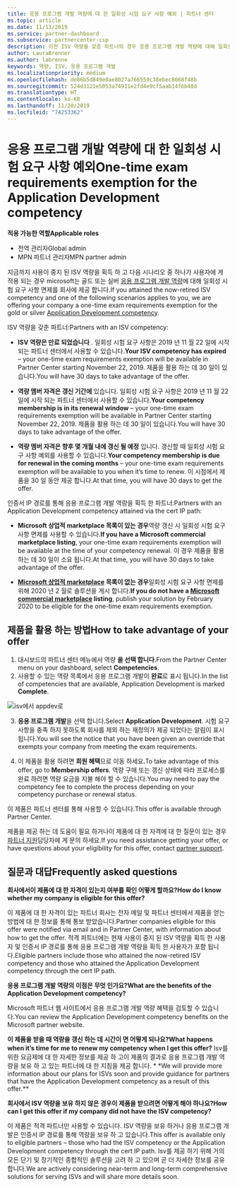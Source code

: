 ```yaml
---
title: 응용 프로그램 개발 역량에 대 한 일회성 시험 요구 사항 예외 | 파트너 센터
ms.topic: article
ms.date: 11/13/2019
ms.service: partner-dashboard
ms.subservice: partnercenter-csp
description: 이전 ISV 역량을 갖춘 파트너의 경우 응용 프로그램 개발 역량에 대해 일회성 시험 요구 사항 예외를 얻는 방법을 알아보세요.
author: LauraBrenner
ms.author: labrenne
keywords: 역량, ISV, 응용 프로그램 개발
ms.localizationpriority: medium
ms.openlocfilehash: de86b5d849e0ae8027a766559c38ebec8668f48b
ms.sourcegitcommit: 524d3121e5053a74911e2fd4e9cf5aab14f6b48d
ms.translationtype: HT
ms.contentlocale: ko-KR
ms.lasthandoff: 11/20/2019
ms.locfileid: "74253362"
---
```

# <a name="one-time-exam-requirements-exemption-for-the-application-development-competency"></a><span data-ttu-id="f61f6-104">응용 프로그램 개발 역량에 대 한 일회성 시험 요구 사항 예외</span><span class="sxs-lookup"><span data-stu-id="f61f6-104">One-time exam requirements exemption for the Application Development competency</span></span>

<span data-ttu-id="f61f6-105">**적용 가능한 역할**</span><span class="sxs-lookup"><span data-stu-id="f61f6-105">**Applicable roles**</span></span>

- <span data-ttu-id="f61f6-106">전역 관리자</span><span class="sxs-lookup"><span data-stu-id="f61f6-106">Global admin</span></span>
- <span data-ttu-id="f61f6-107">MPN 파트너 관리자</span><span class="sxs-lookup"><span data-stu-id="f61f6-107">MPN partner admin</span></span>

<span data-ttu-id="f61f6-108">지금까지 사용이 중지 된 ISV 역량을 획득 하 고 다음 시나리오 중 하나가 사용자에 게 적용 되는 경우 microsoft는 골드 또는 실버 [응용 프로그램 개발 역량](https://partner.microsoft.com/membership/application-development-competency)에 대해 일회성 시험 요구 사항 면제를 회사에 제공 합니다.</span><span class="sxs-lookup"><span data-stu-id="f61f6-108">If you attained the now-retired ISV competency and one of the following scenarios applies to you, we are offering your company a one-time exam requirements exemption for the gold or silver [Application Development competency](https://partner.microsoft.com/membership/application-development-competency).</span></span> 

<span data-ttu-id="f61f6-109">ISV 역량을 갖춘 파트너:</span><span class="sxs-lookup"><span data-stu-id="f61f6-109">Partners with an ISV competency:</span></span>

- <span data-ttu-id="f61f6-110">**ISV 역량은 만료 되었습니다** . 일회성 시험 요구 사항은 2019 년 11 월 22 일에 시작 되는 파트너 센터에서 사용할 수 있습니다.</span><span class="sxs-lookup"><span data-stu-id="f61f6-110">**Your ISV competency has expired** – your one-time exam requirements exemption will be available in Partner Center starting November 22, 2019.</span></span> <span data-ttu-id="f61f6-111">제품을 활용 하는 데 30 일이 있습니다.</span><span class="sxs-lookup"><span data-stu-id="f61f6-111">You will have 30 days to take advantage of the offer.</span></span> 

- <span data-ttu-id="f61f6-112">**역량 멤버 자격은 갱신 기간에** 있습니다. 일회성 시험 요구 사항은 2019 년 11 월 22 일에 시작 되는 파트너 센터에서 사용할 수 있습니다.</span><span class="sxs-lookup"><span data-stu-id="f61f6-112">**Your competency membership is in its renewal window** – your one-time exam requirements exemption will be available in Partner Center starting November 22, 2019.</span></span> <span data-ttu-id="f61f6-113">제품을 활용 하는 데 30 일이 있습니다.</span><span class="sxs-lookup"><span data-stu-id="f61f6-113">You will have 30 days to take advantage of the offer.</span></span> 

- <span data-ttu-id="f61f6-114">**역량 멤버 자격은 향후 몇 개월 내에 갱신 될 예정** 입니다. 갱신할 때 일회성 시험 요구 사항 예외를 사용할 수 있습니다.</span><span class="sxs-lookup"><span data-stu-id="f61f6-114">**Your competency membership is due for renewal in the coming months** – your one-time exam requirements exemption will be available to you when it’s time to renew.</span></span> <span data-ttu-id="f61f6-115">이 시점에서 제품을 30 일 동안 제공 합니다.</span><span class="sxs-lookup"><span data-stu-id="f61f6-115">At that time, you will have 30 days to get the offer.</span></span>

<span data-ttu-id="f61f6-116">인증서 IP 경로를 통해 응용 프로그램 개발 역량을 획득 한 파트너:</span><span class="sxs-lookup"><span data-stu-id="f61f6-116">Partners with an Application Development competency attained via the cert IP path:</span></span>

- <span data-ttu-id="f61f6-117">**Microsoft 상업적 marketplace 목록이 있는 경우**역량 갱신 시 일회성 시험 요구 사항 면제를 사용할 수 있습니다.</span><span class="sxs-lookup"><span data-stu-id="f61f6-117">**If you have a Microsoft commercial marketplace listing**, your one-time exam requirements exemption will be available at the time of your competency renewal.</span></span> <span data-ttu-id="f61f6-118">이 경우 제품을 활용 하는 데 30 일이 소요 됩니다.</span><span class="sxs-lookup"><span data-stu-id="f61f6-118">At that time, you will have 30 days to take advantage of the offer.</span></span>

- <span data-ttu-id="f61f6-119">**[Microsoft 상업적 marketplace](https://azure.microsoft.com/overview/commercial-marketplace/) 목록이 없는 경우**일회성 시험 요구 사항 면제를 위해 2020 년 2 월로 솔루션을 게시 합니다.</span><span class="sxs-lookup"><span data-stu-id="f61f6-119">**If you do not have a [Microsoft commercial marketplace](https://azure.microsoft.com/overview/commercial-marketplace/) listing**, publish your solution by February 2020 to be eligible for the one-time exam requirements exemption.</span></span>

## <a name="how-to-take-advantage-of-your-offer"></a><span data-ttu-id="f61f6-120">제품을 활용 하는 방법</span><span class="sxs-lookup"><span data-stu-id="f61f6-120">How to take advantage of your offer</span></span>

1. <span data-ttu-id="f61f6-121">대시보드의 파트너 센터 메뉴에서 역량 **을 선택 합니다**.</span><span class="sxs-lookup"><span data-stu-id="f61f6-121">From the Partner Center menu on your dashboard, select **Competencies**.</span></span>
2. <span data-ttu-id="f61f6-122">사용할 수 있는 역량 목록에서 응용 프로그램 개발이 **완료**로 표시 됩니다.</span><span class="sxs-lookup"><span data-stu-id="f61f6-122">In the list of competencies that are available, Application Development is marked **Complete**.</span></span>

![isv에서 appdev로](images/appdev.png)

3. <span data-ttu-id="f61f6-124">**응용 프로그램 개발**을 선택 합니다.</span><span class="sxs-lookup"><span data-stu-id="f61f6-124">Select **Application Development**.</span></span> <span data-ttu-id="f61f6-125">시험 요구 사항을 충족 하지 못하도록 회사를 제외 하는 재정의가 제공 되었다는 알림이 표시 됩니다.</span><span class="sxs-lookup"><span data-stu-id="f61f6-125">You will see the notice that you have been given an override that exempts your company from meeting the exam requirements.</span></span> 

4. <span data-ttu-id="f61f6-126">이 제품을 활용 하려면 **회원 혜택**으로 이동 하세요.</span><span class="sxs-lookup"><span data-stu-id="f61f6-126">To take advantage of this offer, go to **Membership offers**.</span></span> <span data-ttu-id="f61f6-127">역량 구매 또는 갱신 상태에 따라 프로세스를 완료 하려면 역량 요금을 지불 해야 할 수 있습니다.</span><span class="sxs-lookup"><span data-stu-id="f61f6-127">You may need to pay the competency fee to complete the process depending on your competency purchase or renewal status.</span></span> 

<span data-ttu-id="f61f6-128">이 제품은 파트너 센터를 통해 사용할 수 있습니다.</span><span class="sxs-lookup"><span data-stu-id="f61f6-128">This offer is available through Partner Center.</span></span>

<span data-ttu-id="f61f6-129">제품을 제공 하는 데 도움이 필요 하거나이 제품에 대 한 자격에 대 한 질문이 있는 경우 [파트너 지원](https://partner.microsoft.com/Support)담당자에 게 문의 하세요.</span><span class="sxs-lookup"><span data-stu-id="f61f6-129">If you need assistance getting your offer, or have questions about your eligibility for this offer, contact [partner support](https://partner.microsoft.com/Support).</span></span> 

## <a name="frequently-asked-questions"></a><span data-ttu-id="f61f6-130">질문과 대답</span><span class="sxs-lookup"><span data-stu-id="f61f6-130">Frequently asked questions</span></span>

<span data-ttu-id="f61f6-131">**회사에서이 제품에 대 한 자격이 있는지 여부를 확인 어떻게 할까요?**</span><span class="sxs-lookup"><span data-stu-id="f61f6-131">**How do I know whether my company is eligible for this offer?**</span></span>

<span data-ttu-id="f61f6-132">이 제품에 대 한 자격이 있는 파트너 회사는 전자 메일 및 파트너 센터에서 제품을 얻는 방법에 대 한 정보를 통해 통보 받았습니다.</span><span class="sxs-lookup"><span data-stu-id="f61f6-132">Partner companies eligible for this offer were notified via email and in Partner Center, with information about how to get the offer.</span></span> <span data-ttu-id="f61f6-133">적격 파트너에는 현재 사용이 중지 된 ISV 역량을 획득 한 사용자 및 인증서 IP 경로를 통해 응용 프로그램 개발 역량을 획득 한 사용자가 포함 됩니다.</span><span class="sxs-lookup"><span data-stu-id="f61f6-133">Eligible partners include those who attained the now-retired ISV competency and those who attained the Application Development competency through the cert IP path.</span></span> 

<span data-ttu-id="f61f6-134">**응용 프로그램 개발 역량의 이점은 무엇 인가요?**</span><span class="sxs-lookup"><span data-stu-id="f61f6-134">**What are the benefits of the Application Development competency?**</span></span>

<span data-ttu-id="f61f6-135">Microsoft 파트너 웹 사이트에서 응용 프로그램 개발 역량 혜택을 검토할 수 있습니다.</span><span class="sxs-lookup"><span data-stu-id="f61f6-135">You can review the Application Development competency benefits on the Microsoft partner website.</span></span> 

<span data-ttu-id="f61f6-136">**이 제품을 받을 때 역량을 갱신 하는 데 시간이 면 어떻게 되나요?**</span><span class="sxs-lookup"><span data-stu-id="f61f6-136">**What happens when it’s time for me to renew my competency when I get this offer?**</span></span> <span data-ttu-id="f61f6-137">Isv를 위한 요금제에 대 한 자세한 정보를 제공 하 고이 제품의 결과로 응용 프로그램 개발 역량을 보유 하 고 있는 파트너에 대 한 지침을 제공 합니다. \* \*</span><span class="sxs-lookup"><span data-stu-id="f61f6-137">We will provide more information about our plans for ISVs soon and provide guidance for partners that have the Application Development competency as a result of this offer.\*\*</span></span>  

<span data-ttu-id="f61f6-138">**회사에서 ISV 역량을 보유 하지 않은 경우이 제품을 받으려면 어떻게 해야 하나요?**</span><span class="sxs-lookup"><span data-stu-id="f61f6-138">**How can I get this offer if my company did not have the ISV competency?**</span></span>

<span data-ttu-id="f61f6-139">이 제품은 적격 파트너만 사용할 수 있습니다. ISV 역량을 보유 하거나 응용 프로그램 개발은 인증서 IP 경로를 통해 역량을 보유 하 고 있습니다.</span><span class="sxs-lookup"><span data-stu-id="f61f6-139">This offer is available only to eligible partners – those who had the ISV competency or the Application Development competency through the cert IP path.</span></span> <span data-ttu-id="f61f6-140">Isv를 제공 하기 위해 거의 모든 단기 및 장기적인 종합적인 솔루션을 고려 하 고 있으며 곧 더 자세한 정보를 공유 합니다.</span><span class="sxs-lookup"><span data-stu-id="f61f6-140">We are actively considering near-term and long-term comprehensive solutions for serving ISVs and will share more details soon.</span></span> 


